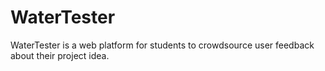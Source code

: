 # WaterTester 
WaterTester is a web platform for students to crowdsource user feedback about their project idea. 
